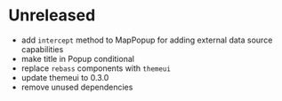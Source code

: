 # Unreleased

- add  `intercept` method to MapPopup for adding external data source capabilities
- make title in Popup conditional
- replace  `rebass` components with `themeui`
- update themeui to 0.3.0
- remove unused dependencies